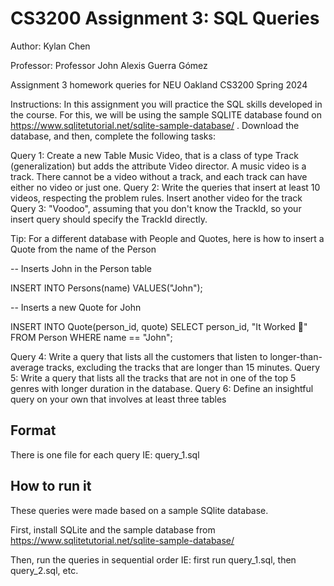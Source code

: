 # CS3200 Assignment 3: SQL Queries

Author: Kylan Chen

Professor: Professor John Alexis Guerra Gómez

Assignment 3 homework queries for NEU Oakland CS3200 Spring 2024

Instructions: In this assignment you will practice the SQL skills developed in the course. For this, we will be using the sample SQLITE database found on https://www.sqlitetutorial.net/sqlite-sample-database/ . Download the database, and then, complete the following tasks:

  Query 1: Create a new Table Music Video, that is a class of type Track (generalization) but adds the attribute Video director. A music video is a track. There cannot be a video without a track, and each track can have either no video or just one. 
  Query 2: Write the queries that insert at least 10 videos, respecting the problem rules. Insert another video for the track
  Query 3: "Voodoo", assuming that you don't know the TrackId, so your insert query should specify the TrackId directly.

  Tip: For a different database with People and Quotes, here is how to insert a Quote from the name of the Person

  -- Inserts John in the Person table

  INSERT INTO Persons(name) VALUES("John");

  -- Inserts a new Quote for John

  INSERT INTO Quote(person_id, quote)
      SELECT person_id, "It Worked 🎉"
      FROM Person
      WHERE name == "John";

  Query 4:  Write a query that lists all the customers that listen to longer-than-average tracks, excluding the tracks that are longer than 15 minutes. 
  Query 5:  Write a query that lists all the tracks that are not in one of the top 5 genres with longer duration in the database. 
  Query 6:  Define an insightful query on your own that involves at least three tables

## Format
There is one file for each query IE: query_1.sql

## How to run it 
These queries were made based on a sample SQlite database.

First, install SQLite and the sample database from https://www.sqlitetutorial.net/sqlite-sample-database/

Then, run the queries in sequential order IE: first run query_1.sql, then query_2.sql, etc.